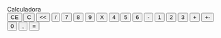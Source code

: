 <!DOCTYPE html>
<html lang="en">
  <head>
    <meta charset="UTF-8" />
    <meta name="viewport" content="width=device-width, initial-scale=1.0" />
    <link rel="stylesheet" href="style.css" />
    <title>Document</title>
  </head>
  <body>
    <div class="calculator">
      <div class="mini-calculator">Calculadora</div>
      <div id="display"></div>
      <div class="calculator-buttons">
        <button onclick="clean()">CE</button>
        <button onclick="clean()">C</button>
        <button onclick="back()"><<</button>
        <button class="operation-button" onclick="insert('/')">/</button>
        <button onclick="insert('7')">7</button>
        <button onclick="insert('8')">8</button>
        <button onclick="insert('9')">9</button>
        <button class="operation-button" onclick="insert('*')">X</button>
        <button onclick="insert('4')">4</button>
        <button onclick="insert('5')">5</button>
        <button onclick="insert('6')">6</button>
        <button class="operation-button" onclick="insert('-')">-</button>
        <button onclick="insert('1')">1</button>
        <button onclick="insert('2')">2</button>
        <button onclick="insert('3')">3</button>
        <button class="operation-button" onclick="insert('+')">+</button>
        <button onclick="insert('+-')">+-</button>
        <button onclick="insert('0')">0</button>
        <button onclick="insert(',')">,</button>
        <button class="operation-button" id="equals" onclick="calcular('=')">=</button>
      </div>
    </div>
    <script src="calc.js"></script>
  </body>
</html>
